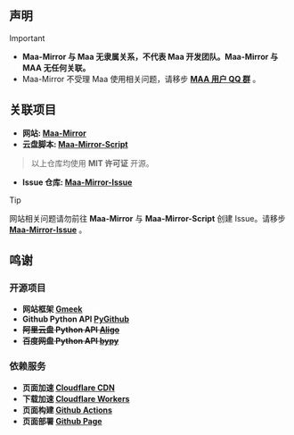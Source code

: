 ## 声明 

>[!IMPORTANT]
>- **Maa-Mirror 与 Maa 无隶属关系，不代表 Maa 开发团队。Maa-Mirror 与 MAA 无任何关联。**
>- Maa-Mirror 不受理 Maa 使用相关问题，请移步 **[MAA 用户 QQ 群](https://ota.maa.plus/MaaAssistantArknights/api/qqgroup)** 。

## 关联项目
- **网站: [Maa-Mirror](https://github.com/MaaMirror/Maa-Mirror)**
- **云盘脚本: [Maa-Mirror-Script](https://github.com/MaaMirror/Maa-Mirror-Script)**
> 以上仓库均使用 **MIT 许可证** 开源。
- **Issue 仓库: [Maa-Mirror-Issue](https://github.com/MaaMirror/Maa-Mirror-Issue)**

>[!TIP]
网站相关问题请勿前往 **Maa-Mirror** 与 **Maa-Mirror-Script** 创建 Issue。请移步 **[Maa-Mirror-Issue](https://github.com/MaaMirror/Maa-Mirror-Issue/issues)** 。

## 鸣谢
### 开源项目
- **网站框架 [Gmeek](https://github.com/Meekdai/Gmeek)**
- **Github Python API [PyGithub](https://github.com/PyGithub/PyGithub)**
- ~~**阿里云盘 Python API [Aligo](https://github.com/foyoux/aligo)**~~
- ~~**百度网盘 Python API [bypy](https://github.com/houtianze/bypy)**~~

### 依赖服务
- **页面加速 [Cloudflare CDN](https://www.cloudflare.com)**
- **下载加速 [Cloudflare Workers](https://www.cloudflare.com)**
- **页面构建 [Github Actions](https://github.com/features/actions)**
- **页面部署 [Github Page](https://pages.github.com)**